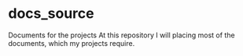 # docs_source
Documents for the projects
At this repository I will placing most of the documents, which my projects require.
